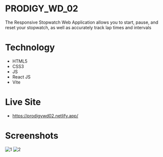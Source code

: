 # PRODIGY_WD_02
The Responsive Stopwatch Web Application allows you to start, pause, and reset your stopwatch, as well as accurately track lap times and intervals

# Technology
- HTML5
- CSS3
- JS
- React JS
- Vite

# Live Site
- https://prodigywd02.netlify.app/

# Screenshots
![1](https://github.com/devMuzaffar/PRODIGY_WD_02/assets/4027728/dc459e53-526b-455a-a0c0-c7dbdda3885a)
![2](https://github.com/devMuzaffar/PRODIGY_WD_02/assets/4027728/3cb3d997-4438-4d03-950b-7262d82d28ac)

